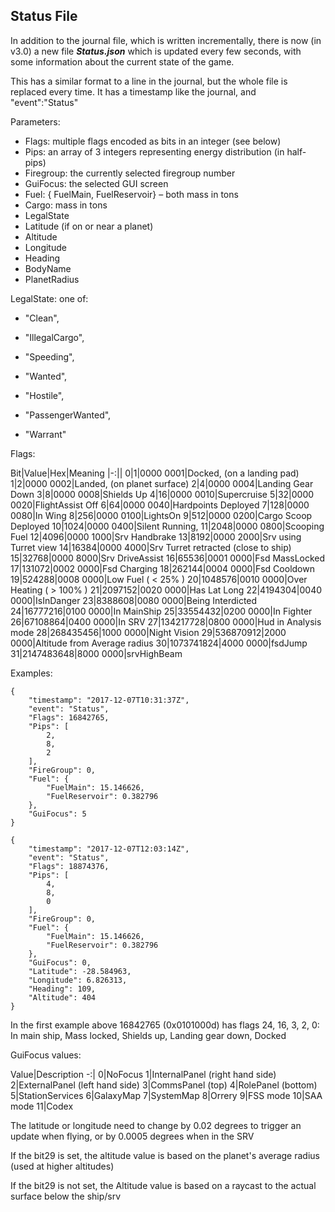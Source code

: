 ## Status File

In addition to the journal file, which is written incrementally, there is now (in v3.0) a new file _**Status.json**_ which is updated every few seconds, with some information about the current state of the game.

This has a similar format to a line in the journal, but the whole file is replaced every time. It has a timestamp like the journal, and "event":"Status"

Parameters:

- Flags: multiple flags encoded as bits in an integer (see below) 
- Pips: an array of 3 integers representing energy distribution (in half-pips) 
- Firegroup: the currently selected firegroup number 
- GuiFocus: the selected GUI screen 
- Fuel: { FuelMain, FuelReservoir} – both mass in tons 
- Cargo: mass in tons 
- LegalState 
- Latitude (if on or near a planet) 
- Altitude 
- Longitude 
- Heading 
- BodyName 
- PlanetRadius 


LegalState: one of:

- "Clean",

- "IllegalCargo",

- "Speeding",

- "Wanted",

- "Hostile",

- "PassengerWanted",

- "Warrant"

Flags:

Bit|Value|Hex|Meaning
|-:||
0|1|0000 0001|Docked, (on a landing pad)
1|2|0000 0002|Landed, (on planet surface)
2|4|0000 0004|Landing Gear Down
3|8|0000 0008|Shields Up
4|16|0000 0010|Supercruise
5|32|0000 0020|FlightAssist Off
6|64|0000 0040|Hardpoints Deployed
7|128|0000 0080|In Wing
8|256|0000 0100|LightsOn
9|512|0000 0200|Cargo Scoop Deployed
10|1024|0000 0400|Silent Running,
11|2048|0000 0800|Scooping Fuel
12|4096|0000 1000|Srv Handbrake
13|8192|0000 2000|Srv using Turret view
14|16384|0000 4000|Srv Turret retracted (close to ship)
15|32768|0000 8000|Srv DriveAssist
16|65536|0001 0000|Fsd MassLocked
17|131072|0002 0000|Fsd Charging
18|262144|0004 0000|Fsd Cooldown
19|524288|0008 0000|Low Fuel ( &lt; 25% )
20|1048576|0010 0000|Over Heating ( &gt; 100% )
21|2097152|0020 0000|Has Lat Long
22|4194304|0040 0000|IsInDanger
23|8388608|0080 0000|Being Interdicted
24|16777216|0100 0000|In MainShip
25|33554432|0200 0000|In Fighter
26|67108864|0400 0000|In SRV
27|134217728|0800 0000|Hud in Analysis mode
28|268435456|1000 0000|Night Vision
29|536870912|2000 0000|Altitude from Average radius
30‭|1073741824‬|4000 0000|fsdJump
31|2147483648|8000 0000|srvHighBeam

Examples:

```
{
	"timestamp": "2017-12-07T10:31:37Z",
	"event": "Status",
	"Flags": 16842765,
	"Pips": [
		2,
		8,
		2
	],
	"FireGroup": 0,
	"Fuel": {
		"FuelMain": 15.146626,
		"FuelReservoir": 0.382796
	},
	"GuiFocus": 5
}
```

```
{
	"timestamp": "2017-12-07T12:03:14Z",
	"event": "Status",
	"Flags": 18874376,
	"Pips": [
		4,
		8,
		0
	],
	"FireGroup": 0,
	"Fuel": {
		"FuelMain": 15.146626,
		"FuelReservoir": 0.382796
	},
	"GuiFocus": 0,
	"Latitude": -28.584963,
	"Longitude": 6.826313,
	"Heading": 109,
	"Altitude": 404
}
```

In the first example above 16842765 (0x0101000d) has flags 24, 16, 3, 2, 0: In main ship, Mass locked, Shields up, Landing gear down, Docked

GuiFocus values:

Value|Description
-:|
0|NoFocus
1|InternalPanel (right hand side)
2|ExternalPanel (left hand side)
3|CommsPanel (top)
4|RolePanel (bottom)
5|StationServices
6|GalaxyMap
7|SystemMap
8|Orrery
9|FSS mode
10|SAA mode
11|Codex

The latitude or longitude need to change by 0.02 degrees to trigger an update when flying, or by 0.0005 degrees when in the SRV

If the bit29 is set, the altitude value is based on the planet's average radius (used at higher altitudes)

If the bit29 is not set, the Altitude value is based on a raycast to the actual surface below the ship/srv